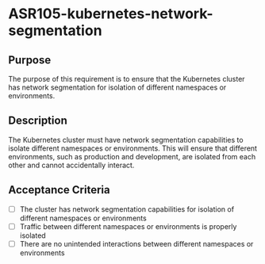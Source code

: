 # ASR105-kubernetes-network-segmentation

## Purpose

The purpose of this requirement is to ensure that the Kubernetes cluster has network
segmentation for isolation of different namespaces or environments.

## Description

The Kubernetes cluster must have network segmentation capabilities to isolate different
namespaces or environments. This will ensure that different environments, such as
production and development, are isolated from each other and cannot accidentally
interact.

## Acceptance Criteria

- [ ] The cluster has network segmentation capabilities for isolation of different
namespaces or environments
- [ ] Traffic between different namespaces or environments is properly isolated
- [ ] There are no unintended interactions between different namespaces or environments
